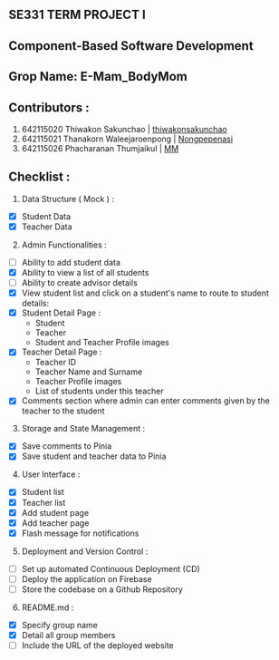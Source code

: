 ## SE331 TERM PROJECT I
## Component-Based Software Development
## Grop Name: E-Mam_BodyMom

## Contributors :
1. 642115020 Thiwakon Sakunchao         | [thiwakonsakunchao](https://github.com/thiwakonsakunchao)
2. 642115021 Thanakorn Waleejaroenpong  | [Nongpepenasi](https://github.com/Nongpepenasi)
3. 642115026 Phacharanan Thumjaikul     | [MM](https://github.com/MMMMMMMPCRN)

## Checklist :
1. Data Structure ( Mock ) :
- [x]  Student Data
- [x]  Teacher Data

2. Admin Functionalities :
- [ ]  Ability to add student data
- [x]  Ability to view a list of all students
- [ ]  Ability to create advisor details
- [x]  View student list and click on a student's name to route to student details:
- [x]  Student Detail Page :
    - Student 
    - Teacher
    - Student and Teacher Profile images
- [x]  Teacher Detail Page :
    - Teacher ID
    - Teacher Name and Surname
    - Teacher Profile images
    - List of students under this teacher
- [x]  Comments section where admin can enter comments given by the teacher to the student

3. Storage and State Management :
- [x]  Save comments to Pinia
- [x]  Save student and teacher data to Pinia

4. User Interface :
- [x]  Student list
- [x]  Teacher list
- [x]  Add student page
- [x]  Add teacher page
- [x]  Flash message for notifications

5. Deployment and Version Control :
- [ ]  Set up automated Continuous Deployment (CD)
- [ ]  Deploy the application on Firebase
- [ ]  Store the codebase on a Github Repository

6. README.md :
- [x]  Specify group name
- [x]  Detail all group members
- [ ]  Include the URL of the deployed website
